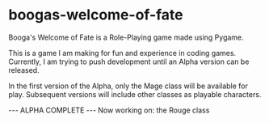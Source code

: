 # boogas-welcome-of-fate
Booga's Welcome of Fate is a Role-Playing game made using Pygame.

This is a game I am making for fun and experience in coding games.
Currently, I am trying to push development until an Alpha version can be released.

In the first version of the Alpha, only the Mage class will be available for play. 
Subsequent versions will include other classes as playable characters.

--- ALPHA COMPLETE --- 
Now working on: the Rouge class
